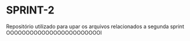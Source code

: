 # SPRINT-2
Repositório utilizado para upar os arquivos relacionados a segunda sprint
OOOOOOOOOOOOOOOOOOOOOOOOI
